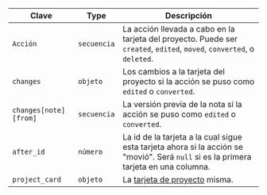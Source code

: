 | Clave                 | Type        | Descripción                                                                                                                          |
| --------------------- | ----------- | ------------------------------------------------------------------------------------------------------------------------------------ |
| `Acción`              | `secuencia` | La acción llevada a cabo en la tarjeta del proyecto. Puede ser `created`, `edited`, `moved`, `converted`, o `deleted`.               |
| `changes`             | `objeto`    | Los cambios a la tarjeta del proyecto si la acción se puso como `edited` o `converted`.                                              |
| `changes[note][from]` | `secuencia` | La versión previa de la nota si la acción se puso como `edited` o `converted`.                                                       |
| `after_id`            | `número`    | La id de la tarjeta a la cual sigue esta tarjeta ahora si la acción se "movió". Será `null` si es la primera tarjeta en una columna. |
| `project_card`        | `objeto`    | La [tarjeta de proyecto](/rest/reference/projects#cards) misma.                                                                      |

